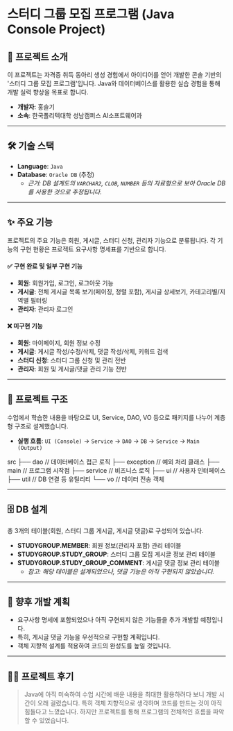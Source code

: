 # 스터디 그룹 모집 프로그램 (Java Console Project)

## 📌 프로젝트 소개

이 프로젝트는 자격증 취득 동아리 생성 경험에서 아이디어를 얻어 개발한 콘솔 기반의 '스터디 그룹 모집 프로그램'입니다. Java와 데이터베이스를 활용한 실습 경험을 통해 개발 실력 향상을 목표로 합니다.

* **개발자**: 홍슬기
* **소속**: 한국폴리텍대학 성남캠퍼스 AI소프트웨어과

***

## 🛠️ 기술 스택

* **Language**: `Java`
* **Database**: `Oracle DB` (추정)
    * *근거: DB 설계도의 `VARCHAR2`, `CLOB`, `NUMBER` 등의 자료형으로 보아 Oracle DB를 사용한 것으로 추정됩니다.*

***

## ✨ 주요 기능

프로젝트의 주요 기능은 회원, 게시글, 스터디 신청, 관리자 기능으로 분류됩니다. 각 기능의 구현 현황은 프로젝트 요구사항 명세표를 기반으로 합니다.

#### ✅ 구현 완료 및 일부 구현 기능

* **회원**: 회원가입, 로그인, 로그아웃 기능
* **게시글**: 전체 게시글 목록 보기(페이징, 정렬 포함), 게시글 상세보기, 카테고리별/지역별 필터링
* **관리자**: 관리자 로그인

#### ❌ 미구현 기능

* **회원**: 마이페이지, 회원 정보 수정
* **게시글**: 게시글 작성/수정/삭제, 댓글 작성/삭제, 키워드 검색
* **스터디 신청**: 스터디 그룹 신청 및 관리 전반
* **관리자**: 회원 및 게시글/댓글 관리 기능 전반

***

## 📂 프로젝트 구조

수업에서 학습한 내용을 바탕으로 UI, Service, DAO, VO 등으로 패키지를 나누어 계층형 구조로 설계했습니다.

* **실행 흐름**: `UI (Console)` → `Service` → `DAO` → `DB` → `Service` → `Main (Output)`


src
├── dao         // 데이터베이스 접근 로직
├── exception   // 예외 처리 클래스
├── main        // 프로그램 시작점
├── service     // 비즈니스 로직
├── ui          // 사용자 인터페이스
├── util        // DB 연결 등 유틸리티
└── vo          // 데이터 전송 객체

***

## 🗄️ DB 설계

총 3개의 테이블(회원, 스터디 그룹 게시글, 게시글 댓글)로 구성되어 있습니다. 

* **STUDYGROUP.MEMBER**: 회원 정보(관리자 포함) 관리 테이블 
* **STUDYGROUP.STUDY\_GROUP**: 스터디 그룹 모집 게시글 정보 관리 테이블 
* **STUDYGROUP.STUDY\_GROUP\_COMMENT**: 게시글 댓글 정보 관리 테이블 
    * *참고: 해당 테이블은 설계되었으나, 댓글 기능은 아직 구현되지 않았습니다.*

***

## 🚀 향후 개발 계획

* 요구사항 명세에 포함되었으나 아직 구현되지 않은 기능들을 추가 개발할 예정입니다. 
* 특히, 게시글 댓글 기능을 우선적으로 구현할 계획입니다.
* 객체 지향적 설계를 적용하여 코드의 완성도를 높일 것입니다.

***

## 👨‍💻 프로젝트 후기

> Java에 아직 미숙하여 수업 시간에 배운 내용을 최대한 활용하려다 보니 개발 시간이 오래 걸렸습니다.
> 특히 객체 지향적으로 생각하며 코드를 만드는 것이 아직 힘들다고 느꼈습니다.
> 하지만 프로젝트를 통해 프로그램의 전체적인 흐름을 파악할 수 있었습니다.
